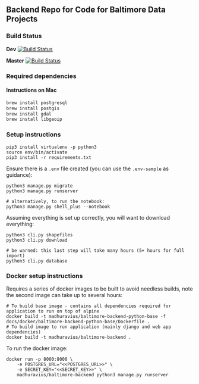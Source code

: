 ## Backend Repo for Code for Baltimore Data Projects

### Build Status

**Dev** [![Build Status](https://travis-ci.com/madhuravius/baltimore-backend.svg?token=Xzeq5RcN4dD2hqVzgcPz&branch=dev)](https://travis-ci.com/madhuravius/baltimore-backend)

**Master** [![Build Status](https://travis-ci.com/madhuravius/baltimore-backend.svg?token=Xzeq5RcN4dD2hqVzgcPz&branch=master)](https://travis-ci.com/madhuravius/baltimore-backend)

### Required dependencies

#### Instructions on Mac

```sh
brew install postgresql
brew install postgis
brew install gdal
brew install libgeoip
```


### Setup instructions

```
pip3 install virtualenv -p python3
source env/bin/activate
pip3 install -r requirements.txt
```

Ensure there is a `.env` file created (you can use the `.env-sample` as guidance):

```
python3 manage.py migrate
python3 manage.py runserver

# alternatively, to run the notebook:
python3 manage.py shell_plus --notebook
```

Assuming everything is set up correctly, you will want to download everything:

```
python3 cli.py shapefiles
python3 cli.py download

# be warned: this last step will take many hours (5+ hours for full import)
python3 cli.py database
```

### Docker setup instructions

Requires a series of docker images to be built to avoid needless builds, note the second image can take up to several hours:

```
# To build base image - contains all dependencies required for application to run on top of alpine
docker build -t madhuravius/baltimore-backend-python-base -f docs/docker/baltimore-backend-python-base/Dockerfile .
# To build image to run application (mainly django and web app dependencies)
docker build -t madhuravius/baltimore-backend .
```

To run the docker image:

```
docker run -p 8000:8000 \
    -e POSTGRES_URL="<<POSTGRES_URL>>" \
    -e SECRET_KEY="<<SECRET_KEY>>" \
    madhuravius/baltimore-backend python3 manage.py runserver
```
